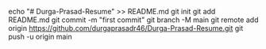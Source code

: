 echo "# Durga-Prasad-Resume" >> README.md
git init
git add README.md
git commit -m "first commit"
git branch -M main
git remote add origin https://github.com/durgaprasadr46/Durga-Prasad-Resume.git
git push -u origin main
